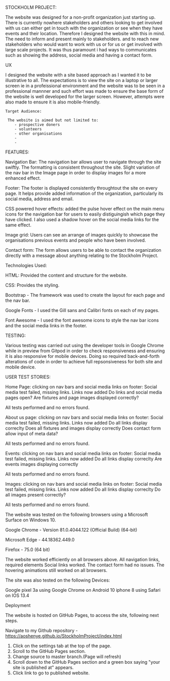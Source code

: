 STOCKHOLM PROJECT:

The website was designed for a non-profit organization just starting up. There is currently nowhere stakeholders and others looking to get involved with us can either get in touch with the organization or see when they have events and their location. Therefore I designed the website with this in mind. The need to inform and present mainly to stakeholders. and to reach new stakeholders who would want to work with us or for us or get involved with large scale projects. It was thus paramount i had ways to communicates such as showing the address, social media and having a contact form. 

UX

I designed the website with a site based approach as I wanted it to be illustrative to all.  The expectations is to view the site on a laptop or larger screen ie in a profeissional environment and the website was to be seen in a professional mannner and such effort was made to ensure the base form of the website is well developed for the larger screen. However, attempts were also made to ensure it is also mobile-friendly.

	Target Audience:

	 The website is aimed but not limited to:
		- prospective doners
		- volunteers
		- other organisations
		- 
		-


FEATURES:


Navigation Bar: The navigation bar allows user to navigate through the site swiftly. The formatting is consistent throughout the site. Slight variation of the nav bar in the Image page in order to display images for a more enhanced effect. 

Footer: The footer is displayed consistently throughtout the site on every page. It helps provide added information of the organization, particularly its social media, address and email. 

CSS powered hover effects: added the pulse hover effect on the main menu icons for the navigation bar for users to easily distiguingish which page they have clicked. I also used a shadow hover on the social media links for the same effect. 

Image grid: Users can see an arrange of images quickly to showcase the organisations previous events and people who have been involved. 

Contact form: The form allows users to be able to contact the organization directly with a message about anything relating to the Stockholm Project. 


Technologies Used: 

HTML: Provided the content and structure for the website. 

CSS: Provides the styling.

Bootstrap - The framework was used to create the layout for each page and the nav bar. 

Google Fonts - I used the Gill sans and Calibri fonts on each of my pages.

Font Awesome - I used the font awesome icons to style the nav bar icons and the social media links in the footer.



TESTING:

Various testing was carried out using the developer tools in Google Chrome while in preview from Gitpod in order to check responsiveness and ensuring it is also responsive for mobile devices. Doing so required back-and-forth alterations of code in order to achieve full repsonsiveness for both site and mobile device. 


USER TEST STORIES:

Home Page:
	clicking on nav bars and social media links on footer: Social media test failed, missing links. Links now added
	Do links and social media pages open?
	Are fixtures and page images displayed correctly?

All tests performed and no errors found.

About us page: 
	clicking on nav bars and social media links on footer: Social media test failed, missing links. Links now added
	Do all links display correclty
	Does all fixtures and images display correctly
	Does contact form allow input of meta data?

All tests performed and no errors found.

Events:
	clicking on nav bars and social media links on footer: Social media test failed, missing links. Links now added
	Do all links display correclty
	Are events images displaying correctly

All tests performed and no errors found.

Images:
	clicking on nav bars and social media links on footer: Social media test failed, missing links. Links now added
	Do all links display correclty
	Do all images present correctly?

All tests performed and no errors found.
	



The website was tested on the following browsers using a Microsoft Surface on Windows 10.

Google Chrome - Version 81.0.4044.122 (Official Build) (64-bit)

Microsoft Edge - 44.18362.449.0

Firefox - 75.0 (64 bit)

The website worked efficiently on all browsers above. All navigation links, required elements Social links worked. The contact form had no issues. The hovering animations still worked on all browsers. 
	

The site was also tested on the following Devices:

Google pixel 3a using Google Chrome on Android 10
iphone 8 using Safari on IOS 13.4

Deployment

The website is hosted on GitHub Pages, to access the site, following next steps.

Navigate to my Github repository - https://aoshenye.github.io/StockholmProject/index.html

1. Click on the settings tab at the top of the page.
2. Scroll to the GitHub Pages section.
3. Change  source to master branch.(Page will refresh)
5. Scroll down to the GitHub Pages section and a green box saying "your site is published at" appears.
6. Click link to go to published website.
